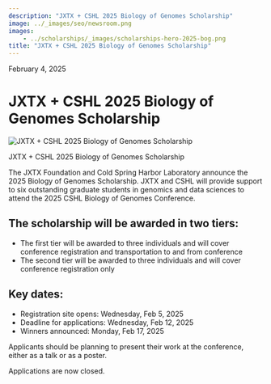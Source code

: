 ```yaml
---
description: "JXTX + CSHL 2025 Biology of Genomes Scholarship"
image: ../_images/seo/newsroom.png
images:
    - ../scholarships/_images/scholarships-hero-2025-bog.png
title: "JXTX + CSHL 2025 Biology of Genomes Scholarship"
---
```


<Date>February 4, 2025</Date>

# JXTX + CSHL 2025 Biology of Genomes Scholarship

<Image alt="JXTX + CSHL 2025 Biology of Genomes Scholarship" image={props.images[0]}></Image>

<figcaption>JXTX + CSHL 2025 Biology of Genomes Scholarship</figcaption>


The JXTX Foundation and Cold Spring Harbor Laboratory announce the 2025 Biology of Genomes Scholarship. JXTX and CSHL will provide support to six outstanding graduate students in genomics and data sciences to attend the 2025 CSHL Biology of Genomes Conference.

## The scholarship will be awarded in two tiers:

- The first tier will be awarded to three individuals and will cover conference registration and transportation to and from conference
- The second tier will be awarded to three individuals and will cover conference registration only


## Key dates:

- Registration site opens: Wednesday, Feb 5, 2025
- Deadline for applications: Wednesday, Feb 12, 2025
- Winners announced: Monday, Feb 17, 2025

Applicants should be planning to present their work at the conference, either as a talk or as a poster.

Applications are now closed.
